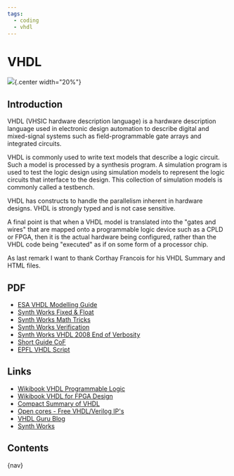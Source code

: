 ```yaml
---
tags:
  - coding
  - vhdl
---
```


# VHDL

![](img/logo.svg){.center width="20%"}

## Introduction

VHDL (VHSIC hardware description language) is a hardware description language used in electronic design automation to describe digital and mixed-signal systems such as field-programmable gate arrays and integrated circuits.

VHDL is commonly used to write text models that describe a logic circuit. Such a model is processed by a synthesis program. A simulation program is used to test the logic design using simulation models to represent the logic circuits that interface to the design. This collection of simulation models is commonly called a testbench.

VHDL has constructs to handle the parallelism inherent in hardware designs. VHDL is strongly typed and is not case sensitive.

A final point is that when a VHDL model is translated into the "gates and wires" that are mapped onto a programmable logic device such as a CPLD or FPGA, then it is the actual hardware being configured, rather than the VHDL code being "executed" as if on some form of a processor chip.

As last remark I want to thank Corthay Francois for his VHDL Summary and HTML files.

## PDF

- [ESA VHDL Modelling Guide](docs/esa_vhdl_modellingguide.pdf)
- [Synth Works Fixed & Float](docs/synthworks_fixed_float.pdf)
- [Synth Works Math Tricks](docs/synthworks_math_tricks.pdf)
- [Synth Works Verification](docs/synthworks_subblock_verification.pdf)
- [Synth Works VHDL 2008 End of Verbosity](docs/synthworks_vhdl_2008end_of_verbosity.pdf)
- [Short Guide CoF](docs/vhdl_syntax_cof.pdf)
- [EPFL VHDL Script](docs/Intro_VHDL_v2.0_notes.pdf)

## Links

- [Wikibook VHDL Programmable Logic](http://en.wikibooks.org/wiki/Programmable_Logic/VHDL)
- [Wikibook VHDL for FPGA Design](http://en.wikibooks.org/wiki/VHDL_for_FPGA_Design)
- [Compact Summary of VHDL](http://www.cs.umbc.edu/portal/help/VHDL/summary.html)
- [Open cores - Free VHDL/Verilog IP's](http://opencores.org)
- [VHDL Guru Blog](http://vhdlguru.blogspot.com)
- [Synth Works](http://synthworks.com/)

## Contents

{nav}
